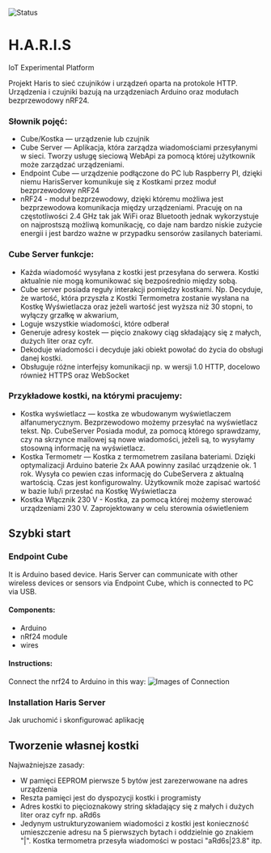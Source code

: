 ![Status](https://sebcza.visualstudio.com/_apis/public/build/definitions/46ac18f7-a64a-49e8-a7b3-baae13fd7f42/2/badge)
# H.A.R.I.S

IoT Experimental Platform

Projekt Haris to sieć czujników i urządzeń oparta na protokole HTTP. Urządzenia i czujniki bazują na urządzeniach Arduino oraz modułach bezprzewodowy nRF24.

### Słownik pojęć:

- Cube/Kostka — urządzenie lub czujnik 
- Cube Server — Aplikacja, która zarządza wiadomościami przesyłanymi w sieci. Tworzy usługę sieciową WebApi za pomocą której użytkownik może zarządzać urządzeniami. 
- Endpoint Cube — urządzenie podłączone do PC lub Raspberry PI, dzięki niemu HarisServer komunikuje się z Kostkami przez moduł bezprzewodowy nRF24 
- nRF24 - moduł bezprzewodowy, dzięki któremu możliwa jest bezprzewodowa komunikacja między urządzeniami. Pracuję on na częstotliwości 2.4 GHz tak jak WiFi oraz Bluetooth jednak wykorzystuje on najprostszą możliwą komunikację, co daje nam bardzo niskie zużycie energii i jest bardzo ważne w przypadku sensorów zasilanych bateriami. 

### Cube Server funkcje:

- Każda wiadomość wysyłana z kostki jest przesyłana do serwera. Kostki aktualnie nie mogą komunikować się bezpośrednio między sobą. 
- Cube server posiada reguły interakcji pomiędzy kostkami. Np. Decyduje, że wartość, która przyszła z Kostki Termometra zostanie wysłana na Kostkę Wyświetlacza oraz jeżeli wartość jest wyższa niż 30 stopni, to wyłączy grzałkę w akwarium, 
- Loguje wszystkie wiadomości, które odberał 
- Generuje adresy kostek — pięcio znakowy ciąg składający się z małych, dużych liter oraz cyfr. 
- Dekoduje wiadomości i decyduje jaki obiekt powołać do życia do obsługi danej kostki. 
- Obsługuje różne interfejsy komunikacji np. w wersji 1.0 HTTP, docelowo również HTTPS oraz WebSocket 

### Przykładowe kostki, na którymi pracujemy:

- Kostka wyświetlacz — kostka ze wbudowanym wyświetlaczem alfanumerycznym. Bezprzewodowo możemy przesyłać na wyświetlacz tekst. Np. CubeServer Posiada moduł, za pomocą którego sprawdzamy, czy na skrzynce mailowej są nowe wiadomości, jeżeli są, to wysyłamy stosowną informację na wyświetlacz. 
- Kostka Termometr — Kostka z termometrem zasilana bateriami. Dzięki optymalizacji Arduino baterie 2x AAA powinny zasilać urządzenie ok. 1 rok. Wysyła co pewien czas informację do CubeServera z aktualną wartością. Czas jest konfigurowalny. Użytkownik może zapisać wartość w bazie lub/i przesłać na Kostkę Wyświetlacza 
- Kostka Włącznik 230 V - Kostka, za pomocą której możemy sterować urządzeniami 230 V. Zaprojektowany w celu sterownia oświetleniem 

## Szybki start

### Endpoint Cube
It is Arduino based device. Haris Server can communicate with other wireless devices or sensors via Endpoint Cube, which is connected to PC via USB.

#### Components:
 - Arduino 
 - nRf24 module 
 - wires 
 
#### Instructions:
Connect the nrf24 to Arduino in this way:
![Images of Connection](https://microcontrollerelectronics.com/wp-content/uploads/2015/10/nRF24L01_Wiring.png)


### Installation Haris Server

Jak uruchomić i skonfigurować aplikację



## Tworzenie własnej kostki

Najważniejsze zasady: 
 - W pamięci EEPROM pierwsze 5 bytów jest zarezerwowane na adres urządzenia 
 - Reszta pamięci jest do dyspozycji kostki i programisty 
 - Adres kostki to pięcioznakowy string składający się z małych i dużych liter oraz cyfr np. aRd6s 
 - Jedynym ustrukturyzowaniem wiadomości z kostki jest konieczność umieszczenie adresu na 5 pierwszych bytach i oddzielnie go znakiem "|". Kostka termometra przesyła wiadomości w postaci "aRd6s|23.8" itp. 
